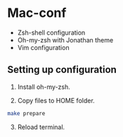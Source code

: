 # Mac-conf

* Zsh-shell configuration
* Oh-my-zsh with Jonathan theme
* Vim configuration

## Setting up configuration

1. Install oh-my-zsh.


2. Copy files to HOME folder.

~~~bash
make prepare
~~~

3. Reload terminal.


